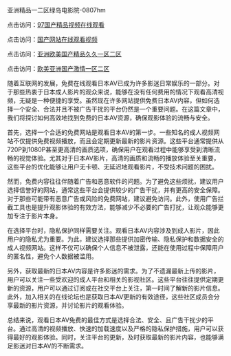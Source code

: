 亚洲精品一二区绿岛电影院-0807hm

点击访问：<a href="https://fdhf-454.pages.dev/">97国产精品视频在线观看</a>

点击访问：<a href="https://cfad.pages.dev/">国产网站在线观看视频</a>

点击访问：<a href="https://bsdf-5f5.pages.dev/">亚洲欧美国产精品久久一区二区</a>

点击访问：<a href="https://rtj-3zo.pages.dev/">欧美亚洲国产激情一区二区</a>


随着互联网的发展，免费在线观看日本AV已成为许多影迷日常娱乐的一部分。对于那些热衷于日本成人影片的观众来说，能够在没有任何费用的情况下观看高清视频，无疑是一种便捷的享受。虽然现在许多网站提供免费日本AV内容，但如何选择一个安全、合法并且不被广告干扰的平台仍然是一个重要问题。在这篇文章中，我们将探讨如何高效地找到免费的日本AV资源，确保观影体验的流畅与安全。

首先，选择一个合适的免费网站是观看日本AV的第一步。一些知名的成人视频网站不仅提供免费视频播放，而且会定期更新最新的影片资源。这些平台通常提供从720P到1080P甚至更高清的画质选项，确保用户在观看过程中能够享受到清晰流畅的视觉体验。尤其对于日本AV影片，高清的画质和流畅的播放体验至关重要，这些平台的优化能够让用户无卡顿、无延迟地观看影片，不受技术问题的困扰。

然而，免费内容往往伴随着广告和恶意软件的问题。为了避免这些烦扰，建议用户选择信誉好的网站，通常这些平台会提供较少的广告干扰，并有更高的安全保障。对于那些可能带有恶意广告或风险的免费网站，建议避免访问。此外，使用广告拦截工具也是提升观影体验的有效方法，能够减少不必要的广告打扰，让观众能够更加专注于影片本身。

在选择平台时，隐私保护同样需要关注。观看日本AV内容涉及到成人影片，因此用户的隐私尤为重要。为此，建议选择那些提供加密传输、隐私保护和数据安全的成人视频网站。这样不仅可以确保个人信息不被泄露，还能在使用过程中保障用户的匿名性，避免个人数据被滥用。

另外，获取最新的日本AV内容是许多影迷的需求。为了不遗漏最新上传的影片，用户可以关注一些受欢迎的成人平台和相关的影视社区。这些平台往往提供定期更新的资源，用户可以通过订阅或在社交平台上关注，第一时间了解新的影片信息。此外，加入相关的在线论坛也是获取日本AV更新的有效途径，这些社区成员会分享最新的影片资源，并讨论影片的观看体验。

总结来说，观看日本AV免费的最佳方式是选择合法、安全、且广告干扰少的平台。通过高清的视频播放、快速的加载速度以及严格的隐私保护措施，用户可以获得最好的观影体验。同时，关注平台的更新，及时获取最新的影片内容，也能够满足影迷对日本AV的不断需求。

<span style="display:none;">[Canonical link]( ）</span>
